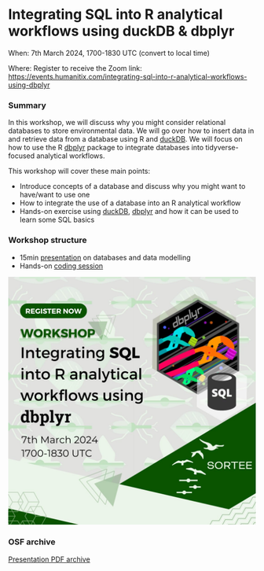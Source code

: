 # Integrating SQL into R analytical workflows using duckDB & dbplyr 


When: 7th March 2024, 1700-1830 UTC  (convert to local time)

Where: Register to receive the Zoom link: https://events.humanitix.com/integrating-sql-into-r-analytical-workflows-using-dbplyr

### Summary

In this workshop, we will discuss why you might consider relational databases to store environmental data. We will go over how to insert data in and retrieve data from a database using R and [duckDB](https://duckdb.org/). We will focus on how to use the R [dbplyr](https://dbplyr.tidyverse.org/) package to integrate databases into tidyverse-focused analytical workflows.

This workshop will cover these main points:  

- Introduce concepts of a database and discuss why you might want to have/want to use one
- How to integrate the use of a database into an R analytical workflow
- Hands-on exercise using [duckDB](https://duckdb.org/), [dbplyr](https://dbplyr.tidyverse.org/) and how it can be used to learn some SQL basics


### Workshop structure

- 15min [presentation](https://docs.google.com/presentation/d/e/2PACX-1vT7o0wgBzGhMl0XR0N7bDy4z5FWklfD3p4OkRGCRKcRZRJDTgO7T9b7rDp1amzPAYlrIuTsZ5sSp9BL/pub?start=false&loop=false&delayms=10000) on databases and data modelling
- Hands-on [coding session](https://ucsb-library-research-data-services.github.io/intro-database-r/hands-on.html)



![](img/sortee_workshop_flyer.jpg)


### OSF archive

[Presentation PDF archive](https://osf.io/7z3kr)
